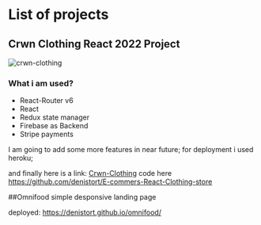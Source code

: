 # List of projects

## Crwn Clothing React 2022 Project

![crwn-clothing](https://user-images.githubusercontent.com/71392741/151657202-c2f8acda-b172-45ab-9f7f-be63d102be80.jpg)

### What i am used?

- React-Router v6
- React
- Redux state manager
- Firebase as Backend
- Stripe payments

I am going to add some more features in near future;
for deployment i used heroku;

and finally here is a link: [Crwn-Clothing](https://crwn-react-clothing-denis.herokuapp.com/) 
code here https://github.com/denistort/E-commers-React-Clothing-store


##Omnifood simple desponsive landing page

deployed: https://denistort.github.io/omnifood/
